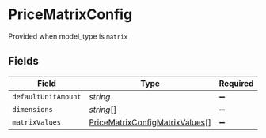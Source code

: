 # PriceMatrixConfig

Provided when model_type is `matrix`


## Fields

| Field                                                                                   | Type                                                                                    | Required                                                                                | Description                                                                             |
| --------------------------------------------------------------------------------------- | --------------------------------------------------------------------------------------- | --------------------------------------------------------------------------------------- | --------------------------------------------------------------------------------------- |
| `defaultUnitAmount`                                                                     | *string*                                                                                | :heavy_minus_sign:                                                                      | N/A                                                                                     |
| `dimensions`                                                                            | *string*[]                                                                              | :heavy_minus_sign:                                                                      | N/A                                                                                     |
| `matrixValues`                                                                          | [PriceMatrixConfigMatrixValues](../../models/shared/pricematrixconfigmatrixvalues.md)[] | :heavy_minus_sign:                                                                      | N/A                                                                                     |